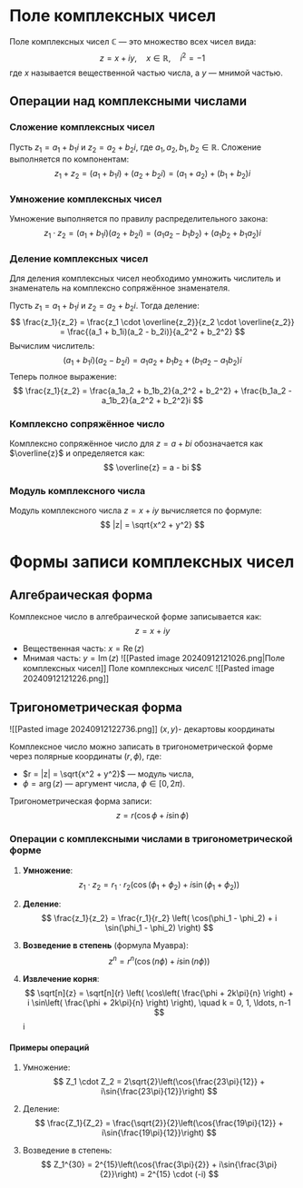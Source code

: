 # Поле комплексных чисел

Поле комплексных чисел $\mathbb{C}$ — это множество всех чисел вида:
$$
z = x + iy, \quad x \in \mathbb{R}, \quad i^2 = -1
$$
где $x$ называется вещественной частью числа, а $y$ — мнимой частью.

## Операции над комплексными числами

### Сложение комплексных чисел

Пусть $z_1 = a_1 + b_1i$ и $z_2 = a_2 + b_2i$, где $a_1, a_2, b_1, b_2 \in \mathbb{R}$. Сложение выполняется по компонентам:
$$
z_1 + z_2 = (a_1 + b_1i) + (a_2 + b_2i) = (a_1 + a_2) + (b_1 + b_2)i
$$

### Умножение комплексных чисел

Умножение выполняется по правилу распределительного закона:
$$
z_1 \cdot z_2 = (a_1 + b_1i)(a_2 + b_2i) = (a_1a_2 - b_1b_2) + (a_1b_2 + b_1a_2)i
$$

### Деление комплексных чисел

Для деления комплексных чисел необходимо умножить числитель и знаменатель на комплексно сопряжённое знаменателя.

Пусть $z_1 = a_1 + b_1i$ и $z_2 = a_2 + b_2i$. Тогда деление:
$$
\frac{z_1}{z_2} = \frac{z_1 \cdot \overline{z_2}}{z_2 \cdot \overline{z_2}} = \frac{(a_1 + b_1i)(a_2 - b_2i)}{a_2^2 + b_2^2}
$$
Вычислим числитель:
$$
(a_1 + b_1i)(a_2 - b_2i) = a_1a_2 + b_1b_2 + (b_1a_2 - a_1b_2)i
$$
Теперь полное выражение:
$$
\frac{z_1}{z_2} = \frac{a_1a_2 + b_1b_2}{a_2^2 + b_2^2} + \frac{b_1a_2 - a_1b_2}{a_2^2 + b_2^2}i
$$

### Комплексно сопряжённое число

Комплексно сопряжённое число для $z = a + bi$ обозначается как $\overline{z}$ и определяется как:
$$
\overline{z} = a - bi
$$

### Модуль комплексного числа

Модуль комплексного числа $z = x + iy$ вычисляется по формуле:
$$
|z| = \sqrt{x^2 + y^2}
$$

# Формы записи комплексных чисел

## Алгебраическая форма

Комплексное число в алгебраической форме записывается как:
$$
z = x + iy
$$
- Вещественная часть: $x = \operatorname{Re}(z)$
- Мнимая часть: $y = \operatorname{Im}(z)$
![[Pasted image 20240912121026.png|Поле комплексных чисел]]
Поле комплексных чисел$\mathbb{C}$
![[Pasted image 20240912121226.png]]

## Тригонометрическая форма
![[Pasted image 20240912122736.png]]
$(x,y)$- декартовы координаты

Комплексное число можно записать в тригонометрической форме через полярные координаты $(r, \phi)$, где:
- $r = |z| = \sqrt{x^2 + y^2}$ — модуль числа,
- $\phi = \arg(z)$ — аргумент числа, $\phi \in [0, 2\pi)$.

Тригонометрическая форма записи:
$$
z = r(\cos \phi + i \sin \phi)
$$

### Операции с комплексными числами в тригонометрической форме

1. **Умножение**:
$$
z_1 \cdot z_2 = r_1 \cdot r_2 \left( \cos(\phi_1 + \phi_2) + i \sin(\phi_1 + \phi_2) \right)
$$

2. **Деление**:
$$
\frac{z_1}{z_2} = \frac{r_1}{r_2} \left( \cos(\phi_1 - \phi_2) + i \sin(\phi_1 - \phi_2) \right)
$$

3. **Возведение в степень** (формула Муавра):
$$
z^n = r^n \left( \cos(n \phi) + i \sin(n \phi) \right)
$$

4. **Извлечение корня**:
$$
\sqrt[n]{z} = \sqrt[n]{r} \left( \cos\left( \frac{\phi + 2k\pi}{n} \right) + i \sin\left( \frac{\phi + 2k\pi}{n} \right) \right), \quad k = 0, 1, \ldots, n-1
$$
i
#### Примеры операций

1. Умножение:
$$
Z_1 \cdot Z_2 = 2\sqrt{2}\left(\cos{\frac{23\pi}{12}} + i\sin{\frac{23\pi}{12}}\right)
$$

2. Деление:
$$
\frac{Z_1}{Z_2} = \frac{\sqrt{2}}{2}\left(\cos{\frac{19\pi}{12}} + i\sin{\frac{19\pi}{12}}\right)
$$

3. Возведение в степень:
$$
Z_1^{30} = 2^{15}\left(\cos{\frac{3\pi}{2}} + i\sin{\frac{3\pi}{2}}\right) = 2^{15} \cdot (-i)
$$
